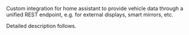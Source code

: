 Custom integration for home assistant to provide vehicle data through a unified REST endpoint, e.g. for external displays, smart mirrors, etc.

Detailed description follows.